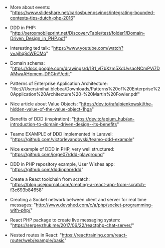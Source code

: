 - More about events: "https://www.slideshare.net/carlosbuenosvinos/integrating-bounded-contexts-tips-dutch-php-2016"

- DDD in PHP: "http://xeroxmobileprint.net/DiscoveryTable/test/folder1/Domain-Driven_Design_in_PHP.pdf"

- Interesting ted talk: "https://www.youtube.com/watch?v=ajhqScWECMo"

- Domain schema: "https://docs.google.com/drawings/d/1B1_yl7bXzm5XdUvsaoNCmPVi7DAMwaAHpmem-DPGtnY/edit"

- Patterns of Enterprise Application Architecture: "file:///Users/mihai.blebea/Downloads/Patterns%20of%20Enterprise%20Application%20Architecture%20-%20Martin%20Fowler.pdf"

- Nice article about Value Objects: "https://dev.to/rafalpienkowski/the-hidden-value-of-the-value-object-1hga"

- Benefits of DDD (inspiration): "https://dev.to/apium_hub/an-introduction-to-domain-driven-design--its-benefits"

- Teamo EXAMPLE of DDD implemented in Laravel: "https://github.com/victorlevandovski/teamo-ddd-example"


- Nice example of DDD in PHP, very well structured: "https://github.com/jorge07/ddd-playground"

- DDD in PHP repository example, User Wishes app: "https://github.com/dddinphp/ddd"

- Create a React toolchain from scratch: "https://blog.usejournal.com/creating-a-react-app-from-scratch-f3c693b84658"


- Creating a Socket network between client and server for real time messages: "http://www.devshed.com/c/a/php/socket-programming-with-php/"

- React PHP package to create live messaging system: "https://sergeyzhuk.me/2017/06/22/reactphp-chat-server/"


- Nested routes in React: "https://reacttraining.com/react-router/web/example/basic"
